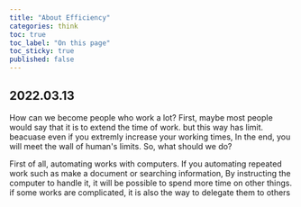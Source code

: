 ```yaml
---
title: "About Efficiency"
categories: think
toc: true
toc_label: "On this page"
toc_sticky: true
published: false
---
```

## 2022.03.13
How can we become people who work a lot? First, maybe most people would say that it is to extend the time of work. but this way has limit. beacuase even if you extremly increase your working times, In the end, you will meet the wall of human's limits. So, what should we do?

First of all, automating works with computers. If you automating repeated work such as make a document or searching information, By instructing the computer to handle it, it will be possible to spend more time on other things. if some works are complicated, it is also the way to delegate them to others
